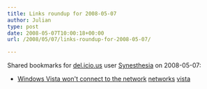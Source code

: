 ```yaml
---
title: Links roundup for 2008-05-07
author: Julian
type: post
date: 2008-05-07T10:00:18+00:00
url: /2008/05/07/links-roundup-for-2008-05-07/

---
```

Shared bookmarks for [del.icio.us][1] user [Synesthesia][2] on 2008-05-07:

  * [Windows Vista won't connect to the network][3] 
    [networks][4] [vista][5] </li> </ul>

 [1]: https://del.icio.us/
 [2]: https://del.icio.us/synesthesia
 [3]: https://blogs.technet.com/steve_lamb/archive/2007/05/01/windows-vista-won-t-connect-to-the-network-how-to-fix-the-problem-by-making-vista-less-aggressive-on-the-network.aspx
 [4]: https://del.icio.us/synesthesia/networks
 [5]: https://del.icio.us/synesthesia/vista